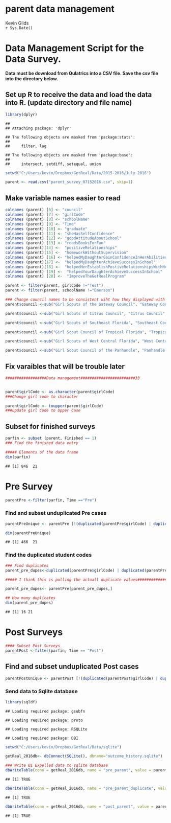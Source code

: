 # parent data management
Kevin Gilds  
`r Sys.Date()`  

# Data Management Script for the Data Survey. 


**Data must be download from Qulatrics into a CSV file. Save the csv file into the directory below.**


## Set up R to receive the data and load the data into R. (update directory and file name)

```r
library(dplyr)
```

```
## 
## Attaching package: 'dplyr'
```

```
## The following objects are masked from 'package:stats':
## 
##     filter, lag
```

```
## The following objects are masked from 'package:base':
## 
##     intersect, setdiff, setequal, union
```

```r
setwd("C:/Users/kevin/Dropbox/GetReal/Data/2015-2016/July 2016")

parent <- read.csv("parent_survey_07152016.csv", skip=1)
```



## Make variable names easier to read

```r
colnames (parent) [6] <- "council"
colnames (parent) [7] <- "girlCode"
colnames (parent) [8] <- "schoolName"
colnames (parent) [9] <- "Time"
colnames (parent) [10] <- "graduate"
colnames (parent) [11] <- "sheHasSelfConfidence"
colnames (parent) [12] <- "goodAttitudeAboutSchool"
colnames (parent) [13] <- "readsBooksForFun"
colnames (parent)[14] <-  "positiveRelationships"
colnames (parent)[15] <-  "homeworkWithoutSupervision"
colnames (parent) [16] <- "helpedMyDaughterGainConfidenceInHerAbilities"
colnames (parent)[17] <-  "helpedMyDaughterAchieveSuccessInSchool"
colnames (parent)[18] <-  "helpedHerEstablishPostiveRelationshipsWithHerClassmates"
colnames (parent) [19] <-  "helpedYourDaughterAchieveSuccessInSchool"
colnames (parent) [20] <-  "ImproveTheGetRealProgram"
```



```r
parent <- filter(parent, girlCode !="Test")
parent <- filter(parent, schoolName !="Emerson")

### Change council names to be consistent wiht how they displayed with the surveys
parent$council <-sub("Girl Scouts of the Gateway Council", "Gateway Council", fixed=TRUE, parent$council)

parent$council <-sub("Girl Scouts of Citrus Council", "Citrus Council", fixed=TRUE, parent$council)

parent$council <-sub("Girl Scouts of Southeast Florida", "Southeast Council", fixed=TRUE, parent$council)

parent$council <-sub("Girl Scout Council of Tropical Florida", "Tropical Council", fixed = TRUE, parent$council)

parent$council <-sub("Girl Scouts of West Central Florida", "West Central Council", fixed = TRUE, parent$council)

parent$council <-sub("Girl Scout Council of the Panhandle", "Panhandle Council", fixed = TRUE, parent$council)
```






## Fix varaibles that will be trouble later

```r
##################Data management########################33


parent$girlCode <- as.character(parent$girlCode)
###Change girl code to character

parent$girlCode <- toupper(parent$girlCode)
###update girl Code to Upper Case
```


## Subset for finished surveys


```r
parfin <- subset (parent, Finished == 1)
### Find the finished data entry

##### Elements of the data frame
dim(parfin)
```

```
## [1] 846  21
```







# Pre Survey

```r
parentPre <-filter(parfin, Time =="Pre")
```



### Find and subset unduplicated Pre cases

```r
parentPreUnique <- parentPre [!(duplicated(parentPre$girlCode) | duplicated(parentPre$girlCode, fromLast=TRUE)), ]

dim(parentPreUnique)
```

```
## [1] 466  21
```


### Find the duplicated student codes


```r
### Find duplicates
parent_pre_dupes<-duplicated(parentPre$girlCode) | duplicated(parentPre$girlCode, fromLast=TRUE)

##### I think this is pulling the actuall duplicate values####################

parent_pre_dupes<- parentPre[parent_pre_dupes,]

## How many duplicates
dim(parent_pre_dupes)
```

```
## [1] 16 21
```







# Post Surveys

```r
#### Subset Post Surveys
parentPost <-filter(parfin, Time == "Post")
```

## Find and subset unduplicated Post cases


```r
parentPostUnique <- parentPost [!(duplicated(parentPost$girlCode) | duplicated(parentPost$girlCode, fromLast=TRUE)), ]
```



### Send data to Sqlite database

```r
library(sqldf)
```

```
## Loading required package: gsubfn
```

```
## Loading required package: proto
```

```
## Loading required package: RSQLite
```

```
## Loading required package: DBI
```

```r
setwd("C:/Users/kevin/Dropbox/GetReal/Data/sqlite")

getReal_2016db<- dbConnect(SQLite(), dbname="outcome_history.sqlite")

### Write Q1 Expelled data to sqlite database
dbWriteTable(conn = getReal_2016db, name = "pre_parent", value = parentPreUnique, row.names=FALSE, overwrite=TRUE)
```

```
## [1] TRUE
```

```r
dbWriteTable(conn = getReal_2016db, name = "pre_parent_duplicate", value = parent_pre_dupes, row.names=FALSE, overwrite=TRUE)
```

```
## [1] TRUE
```

```r
dbWriteTable(conn = getReal_2016db, name = "post_parent", value = parentPostUnique, row.names=FALSE, overwrite=TRUE)
```

```
## [1] TRUE
```
